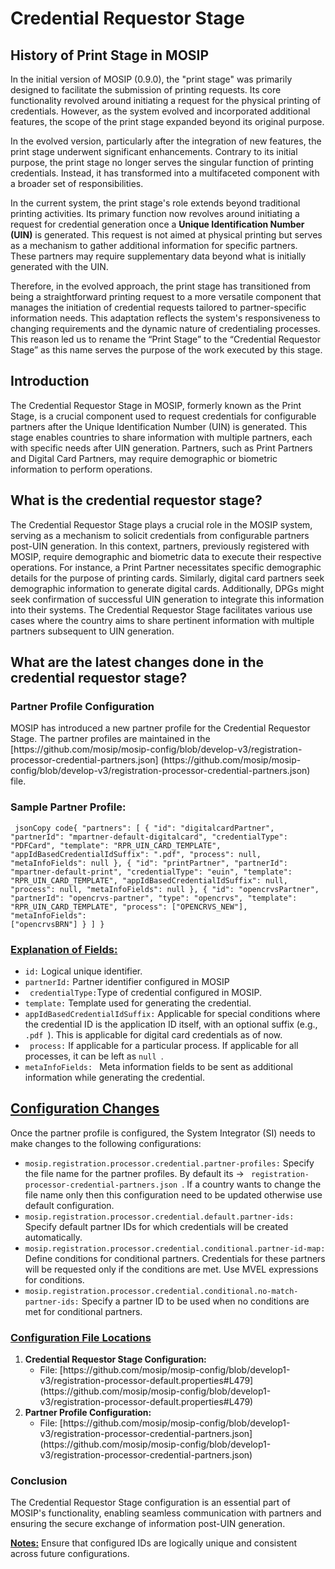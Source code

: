 # Credential Requestor Stage

## History of Print Stage in MOSIP

<p>In the initial version of MOSIP (0.9.0), the "print stage" was primarily designed to facilitate the submission of printing requests. Its core functionality revolved around initiating a request for the physical printing of credentials. However, as the system evolved and incorporated additional features, the scope of the print stage expanded beyond its original purpose.</p>

<p>In the evolved version, particularly after the integration of new features, the print stage underwent significant enhancements. Contrary to its initial purpose, the print stage no longer serves the singular function of printing credentials. Instead, it has transformed into a multifaceted component with a broader set of responsibilities.</p>

<p>In the current system, the print stage's role extends beyond traditional printing activities. Its primary function now revolves around initiating a request for credential generation once a <b>Unique Identification Number (UIN)</b> is generated. This request is not aimed at physical printing but serves as a mechanism to gather additional information for specific partners. These partners may require supplementary data beyond what is initially generated with the UIN.</p>

<p>Therefore, in the evolved approach, the print stage has transitioned from being a straightforward printing request to a more versatile component that manages the initiation of credential requests tailored to partner-specific information needs. This adaptation reflects the system's responsiveness to changing requirements and the dynamic nature of credentialing processes. This reason led us to rename the “Print Stage” to the “Credential Requestor Stage” as this name serves the purpose of the work executed by this stage.</p>


## Introduction

<p>The Credential Requestor Stage in MOSIP, formerly known as the Print Stage, is a crucial component used to request credentials for configurable partners after the Unique Identification Number (UIN) is generated. This stage enables countries to share information with multiple partners, each with specific needs after UIN generation. Partners, such as Print Partners and Digital Card Partners, may require demographic or biometric information to perform operations.</p>


## What is the credential requestor stage?

<p>The Credential Requestor Stage plays a crucial role in the MOSIP system, serving as a mechanism to solicit credentials from configurable partners post-UIN generation. In this context, partners, previously registered with MOSIP, require demographic and biometric data to execute their respective operations. For instance, a Print Partner necessitates specific demographic details for the purpose of printing cards. Similarly, digital card partners seek demographic information to generate digital cards. Additionally, DPGs might seek confirmation of successful UIN generation to integrate this information into their systems. The Credential Requestor Stage facilitates various use cases where the country aims to share pertinent information with multiple partners subsequent to UIN generation.</p>

## What are the latest changes done in the credential requestor stage?

### Partner Profile Configuration

<p>MOSIP has introduced a new partner profile for the Credential Requestor Stage. The partner profiles are maintained in the [https://github.com/mosip/mosip-config/blob/develop-v3/registration-processor-credential-partners.json] (https://github.com/mosip/mosip-config/blob/develop-v3/registration-processor-credential-partners.json) file.</p>

### Sample Partner Profile:


   <code> jsonCopy code{
  "partners": [
    {
      "id": "digitalcardPartner",
      "partnerId": "mpartner-default-digitalcard",
      "credentialType": "PDFCard",
      "template": "RPR_UIN_CARD_TEMPLATE",
      "appIdBasedCredentialIdSuffix": ".pdf",
      "process": null,
      "metaInfoFields": null
    },
    {
      "id": "printPartner",
      "partnerId": "mpartner-default-print",
      "credentialType": "euin",
      "template": "RPR_UIN_CARD_TEMPLATE",
      "appIdBasedCredentialIdSuffix": null,
      "process": null,
      "metaInfoFields": null
    },
    {
      "id": "opencrvsPartner",
	  "partnerId": "opencrvs-partner",
      "type": "opencrvs",
      "template": "RPR_UIN_CARD_TEMPLATE",
      "process": ["OPENCRVS_NEW"],
      "metaInfoFields": ["opencrvsBRN"]
    }
  ]
} </code>


### <ins>Explanation of Fields:</ins>

<ul><li><code>id:</code> Logical unique identifier.</li>
  
<li><code>partnerId:</code> Partner identifier configured in MOSIP</li>

<li><code> credentialType:</code>Type of credential configured in MOSIP.</li>

<li><code>template:</code> Template used for generating the credential.</li>

<li><code>appIdBasedCredentialIdSuffix:</code> Applicable for special conditions where the credential ID is the application ID itself, with an optional suffix (e.g., <code> .pdf </code>). This is applicable for digital card credentials as of now.</li> 

  <li><code> process:</code> If applicable for a particular process. If applicable for all processes, it can be left as <code>null </code>. </li>
  
  <li><code>metaInfoFields: </code> Meta information fields to be sent as additional information while generating the credential.</li>
</ul>

## <ins>Configuration Changes </ins>

<p>Once the partner profile is configured, the System Integrator (SI) needs to make changes to the following configurations:</p>
<ul><li><code>mosip.registration.processor.credential.partner-profiles:</code> Specify the file name for the partner profiles. By default its → <code> registration-processor-credential-partners.json </code>. If a country wants to change the file name only then this configuration need to be updated otherwise use default configuration.</li>
  
<li><code>mosip.registration.processor.credential.default.partner-ids:</code> Specify default partner IDs for which credentials will be created automatically.</li>

<li><code>mosip.registration.processor.credential.conditional.partner-id-map:</code> Define conditions for conditional partners. Credentials for these partners will be requested only if the conditions are met. Use MVEL expressions for conditions.</li>

<li><code>mosip.registration.processor.credential.conditional.no-match-partner-ids:</code> Specify a partner ID to be used when no conditions are met for conditional partners.</li>
</ul>

### <ins>Configuration File Locations </ins>

<ol>
  <li><b>Credential Requestor Stage Configuration:</b>
  <ul>
    <li>File: [https://github.com/mosip/mosip-config/blob/develop1-v3/registration-processor-default.properties#L479] (https://github.com/mosip/mosip-config/blob/develop1-v3/registration-processor-default.properties#L479)</li>
  </ul></li>

  <li><b>Partner Profile Configuration:</b><ul><li>File: [https://github.com/mosip/mosip-config/blob/develop1-v3/registration-processor-credential-partners.json] (https://github.com/mosip/mosip-config/blob/develop1-v3/registration-processor-credential-partners.json) </li></ul>
  </li>
</ol>

### Conclusion

<p>The Credential Requestor Stage configuration is an essential part of MOSIP's functionality, enabling seamless communication with partners and ensuring the secure exchange of information post-UIN generation.</p>

<p><b><ins>Notes:</ins></b> Ensure that configured IDs are logically unique and consistent across future configurations.</p>

